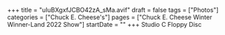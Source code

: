 +++
title = "uIuBXgxfJCBO42zA_sMa.avif"
draft = false
tags = ["Photos"]
categories = ["Chuck E. Cheese's"]
pages = ["Chuck E. Cheese Winter Winner-Land 2022 Show"]
startDate = ""
+++
Studio C Floppy Disc

